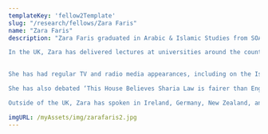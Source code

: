 ```yaml
---
templateKey: 'fellow2Template'
slug: "/research/fellows/Zara Faris"
name: "Zara Faris"
description: "Zara Faris graduated in Arabic & Islamic Studies from SOAS University (School of Oriental and African Studies). She has lived for a year in Egypt studying the Arabic language. She is now a researcher, writer, and international speaker for the Muslim Debate Initiative (MDI). She is of Kurdish/Pakistani origin.

In the UK, Zara has delivered lectures at universities around the country (including SOAS, LSE, KCL, and UCL) on Women in Islam, Justice for Women and Men, Feminism, Reformation and Revival, and Muslims in the West. She has also convened courses for As-Suffa Institute and Al-Balagh Academy.

​
She has had regular TV and radio media appearances, including on the Islam Channel and BBC Radio. Zara has debated feminism with former Green Party leader Natalie Bennett, journalist Julie Bindel, academic Ziba Mir-Hosseini, and Marina Mahathir (daughter of the former Malaysian Prime Minister).

She has also debated ‘This House Believes Sharia Law is fairer than English law’, with an English Law Judge and QC. Zara and her colleague won the motion on vote change. Zara has also debated Islamic reformation with Tom Holland, and extremism with Peter Tatchell (amongst others).

​Outside of the UK, Zara has spoken in Ireland, Germany, New Zealand, and Malaysia. Her work has been translated into Arabic, German, Malaysian, Indonesian and Albanian. She is currently writing her first book, “Women’s Rights Without Feminism”."

imgURL: /myAssets/img/zarafaris2.jpg
---
```



